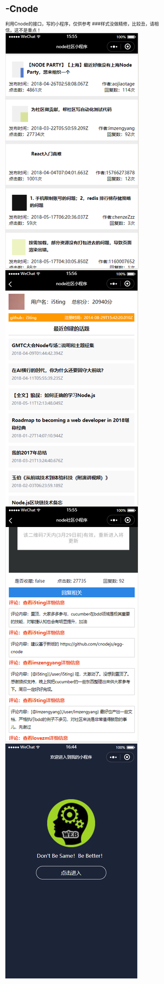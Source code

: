 # -Cnode
利用Cnode的接口，写的小程序，仅供参考
###样式没做精修，比较丑，请相信，这不是重点！
![image](https://github.com/sky-xsk/-Cnode/blob/master/img/1.jpg)
![image](https://github.com/sky-xsk/-Cnode/blob/master/img/2.jpg)
![image](https://github.com/sky-xsk/-Cnode/blob/master/img/3.jpg)
![image](https://github.com/sky-xsk/-Cnode/blob/master/img/4.jpg)